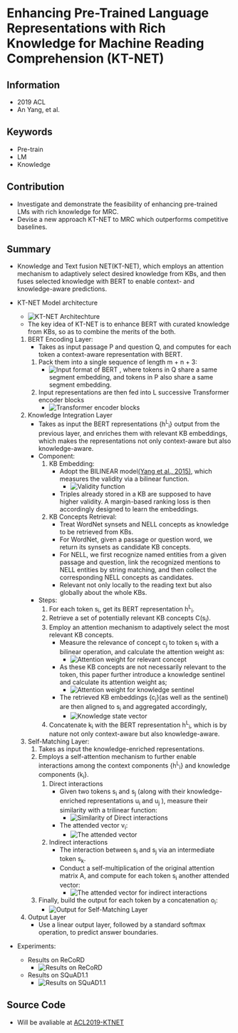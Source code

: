 # Enhancing Pre-Trained Language Representations with Rich Knowledge for Machine Reading Comprehension (KT-NET)
## Information
- 2019 ACL
- An Yang, et al.

## Keywords
- Pre-train
- LM
- Knowledge

## Contribution
- Investigate and demonstrate the feasibility of enhancing pre-trained LMs with rich knowledge for MRC.
- Devise a new approach KT-NET to MRC which outperforms competitive baselines.

## Summary
- Knowledge and Text fusion NET(KT-NET), which employs an attention mechanism to adaptively select desired knowledge from KBs, and then fuses selected knowledge with BERT to enable context- and knowledge-aware predictions.

- KT-NET Model architecture
	- ![KT-NET Architechture](pic/Enhancing_Pre-Trained_Language_Representations_with_Rich_Knowledge_for_Machine_Reading_Comprehension_fig1.PNG)
	- The key idea of KT-NET is to enhance BERT with curated knowledge from KBs, so as to combine the merits of the both.
	1. BERT Encoding Layer:
		- Takes as input passage P and question Q, and computes for each token a context-aware representation with BERT.
		1. Pack them into a single sequence of length m + n + 3:
			- ![Input format of BERT](pic/Enhancing_Pre-Trained_Language_Representations_with_Rich_Knowledge_for_Machine_Reading_Comprehension_fig2.PNG)
			, where tokens in Q share a same segment embedding, and tokens in P also share a same segment embedding.
		2. Input representations are then fed into L successive Transformer encoder blocks
			- ![Transformer encoder blocks](pic/Enhancing_Pre-Trained_Language_Representations_with_Rich_Knowledge_for_Machine_Reading_Comprehension_fig3.PNG)
	2. Knowledge Integration Layer
		- Takes as input the BERT representations {h<sup>L</sup><sub>i</sub>} output from the previous layer, and enriches them with relevant KB embeddings, which makes the representations not only context-aware but also knowledge-aware.
		- Component:
			1. KB Embedding:
				- Adopt the BILINEAR model[(Yang et al., 2015)](https://arxiv.org/abs/1412.6575), which measures the validity via a bilinear function.
					- ![Validity function](pic/Enhancing_Pre-Trained_Language_Representations_with_Rich_Knowledge_for_Machine_Reading_Comprehension_fig4.PNG)
				- Triples already stored in a KB are supposed to have higher validity. A margin-based ranking loss is then accordingly designed to learn the embeddings.
			2. KB Concepts Retrieval:
				- Treat WordNet synsets and NELL concepts as knowledge to be retrieved from KBs.
				- For WordNet, given a passage or question word, we return its synsets as candidate KB concepts.
				- For NELL, we first recognize named entities from a given passage and question, link the recognized mentions to NELL entities by string matching, and then collect the corresponding NELL concepts as candidates.
				- Relevant not only locally to the reading text but also globally about the whole KBs.
		- Steps:
			1. For each token s<sub>i</sub>, get its BERT representation h<sup>L</sup><sub>i</sub>.
			2. Retrieve a set of potentially relevant KB concepts C(s<sub>i</sub>).
			3. Employ an attention mechanism to adaptively select the most relevant KB concepts.
				- Measure the relevance of concept c<sub>j</sub> to token s<sub>i</sub> with a bilinear operation, and calculate the attention weight as:
					- ![Attention weight for relevant concept](pic/Enhancing_Pre-Trained_Language_Representations_with_Rich_Knowledge_for_Machine_Reading_Comprehension_fig5.PNG)
				- As these KB concepts are not necessarily relevant to the token, this paper further introduce a knowledge sentinel and calculate its attention weight as;
					- ![Attention weight for knowledge sentinel](pic/Enhancing_Pre-Trained_Language_Representations_with_Rich_Knowledge_for_Machine_Reading_Comprehension_fig6.PNG)
				- The retrieved KB embeddings {c<sub>j</sub>}(as well as the sentinel) are then aligned to s<sub>i</sub> and aggregated accordingly,
					- ![Knowledge state vector](pic/Enhancing_Pre-Trained_Language_Representations_with_Rich_Knowledge_for_Machine_Reading_Comprehension_fig7.PNG)
			4. Concatenate k<sub>i</sub> with the BERT representation h<sup>L</sup><sub>i</sub>, which is by nature not only context-aware but also knowledge-aware.
	3. Self-Matching Layer:
		1. Takes as input the knowledge-enriched representations.
		2. Employs a self-attention mechanism to further enable interactions among the context components {h<sup>L</sup><sub>i</sub>} and knowledge components {k<sub>i</sub>}.
			1. Direct interactions
				- Given two tokens s<sub>i</sub> and s<sub>j</sub> (along with their knowledge-enriched representations u<sub>i</sub> and u<sub>j</sub> ), measure their similarity with a trilinear function:
					- ![Similarity of Direct interactions](pic/Enhancing_Pre-Trained_Language_Representations_with_Rich_Knowledge_for_Machine_Reading_Comprehension_fig8.PNG)
				- The attended vector v<sub>i</sub>:
					- ![The attended vector](pic/Enhancing_Pre-Trained_Language_Representations_with_Rich_Knowledge_for_Machine_Reading_Comprehension_fig9.PNG)
			2. Indirect interactions
				- The interaction between s<sub>i</sub> and s<sub>j</sub> via an intermediate token s<sub>k</sub>.
				- Conduct a self-multiplication of the original attention matrix A, and compute for each token s<sub>i</sub> another attended vector:
					- ![The attended vector for indirect interactions](pic/Enhancing_Pre-Trained_Language_Representations_with_Rich_Knowledge_for_Machine_Reading_Comprehension_fig10.PNG)
		3. Finally, build the output for each token by a concatenation o<sub>i</sub>:
			- ![Output for Self-Matching Layer](pic/Enhancing_Pre-Trained_Language_Representations_with_Rich_Knowledge_for_Machine_Reading_Comprehension_fig11.PNG)
	4. Output Layer
		- Use a linear output layer, followed by a standard softmax operation, to predict answer boundaries.

- Experiments:
	- Results on ReCoRD
		- ![Results on ReCoRD](pic/Enhancing_Pre-Trained_Language_Representations_with_Rich_Knowledge_for_Machine_Reading_Comprehension_fig12.PNG)
	- Results on SQuAD1.1
		- ![Results on SQuAD1.1](pic/Enhancing_Pre-Trained_Language_Representations_with_Rich_Knowledge_for_Machine_Reading_Comprehension_fig13.PNG)

## Source Code
- Will be avaliable at [ACL2019-KTNET](https://github.com/paddlepaddle/models/tree/develop/PaddleNLP/Research/ACL2019-KTNET)
